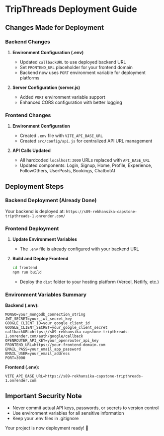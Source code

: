 # TripThreads Deployment Guide

## Changes Made for Deployment

### Backend Changes
1. **Environment Configuration (.env)**
   - Updated `callbackURL` to use deployed backend URL
   - Set `FRONTEND_URL` placeholder for your frontend domain
   - Backend now uses `PORT` environment variable for deployment platforms

2. **Server Configuration (server.js)**
   - Added `PORT` environment variable support
   - Enhanced CORS configuration with better logging

### Frontend Changes
1. **Environment Configuration**
   - Created `.env` file with `VITE_API_BASE_URL`
   - Created `src/config/api.js` for centralized API URL management

2. **API Calls Updated**
   - All hardcoded `localhost:3000` URLs replaced with `API_BASE_URL`
   - Updated components: Login, Signup, Home, Profile, Experience, FollowOthers, UserPosts, Bookings, ChatbotAI

## Deployment Steps

### Backend Deployment (Already Done)
Your backend is deployed at: `https://s89-rekhansika-capstone-tripthreads-1.onrender.com/`

### Frontend Deployment
1. **Update Environment Variables**
   - The `.env` file is already configured with your backend URL

2. **Build and Deploy Frontend**
   ```bash
   cd frontend
   npm run build
   ```
   - Deploy the `dist` folder to your hosting platform (Vercel, Netlify, etc.)

### Environment Variables Summary

**Backend (.env):**
```
MONGO=your_mongodb_connection_string
JWT_SECRET=your_jwt_secret_key
GOOGLE_CLIENT_ID=your_google_client_id
GOOGLE_CLIENT_SECRET=your_google_client_secret
callbackURL=https://s89-rekhansika-capstone-tripthreads-1.onrender.com/auth/google/callback
OPENROUTER_API_KEY=your_openrouter_api_key
FRONTEND_URL=https://your-frontend-domain.com
EMAIL_PASS=your_email_app_password
EMAIL_USER=your_email_address
PORT=3000
```

**Frontend (.env):**
```
VITE_API_BASE_URL=https://s89-rekhansika-capstone-tripthreads-1.onrender.com
```

## Important Security Note
- Never commit actual API keys, passwords, or secrets to version control
- Use environment variables for all sensitive information
- Keep your .env files in .gitignore

Your project is now deployment ready! 🚀
